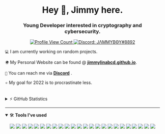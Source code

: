 <h1 align="center">Hey 👋, Jimmy here.</h1>
<h3 align="center">Young Developer interested in cryptography and cybersecurity.</h3>


<p align="center">
  <a href="https://github.com/jimmylinabcd">
    <img src="https://komarev.com/ghpvc/?username=jimmylinabcd&style=flat-square&label=Profile%20Views&logo=github" alt="Profile View Count"/>
  </a>
  <a href="https://discord.com/users/614244976389521408">
    <img src="https://img.shields.io/badge/Discord-JΛMMYBӨY%238892-%237289da?logo=discord&style=flat-square" alt="Discord: JΛMMYBӨY#8892"/>
  </a>
</p>


`💻` I am currently working on random projects.

`🌍` My Personal Website can be found @ **[jimmylinabcd.github.io](https://jimmylinabcd.github.io)**.

`📨` You can reach me via **[Discord](https://discord.com/users/614244976389521408)** .

`⭐` My goal for 2022 is to procrastinate less.

<br>

<details>
  <summary>⚡ GitHub Statistics</summary> 
  <img src="https://github-readme-stats.vercel.app/api/top-langs/?username=jimmylinabcd&layout=compact&theme=tokyonight" />
  <img src="https://github-readme-stats.vercel.app/api?username=jimmylinabcd&count_private=true&show_icons=true&theme=tokyonight" />
  <img src="http://github-readme-streak-stats.herokuapp.com?user=jimmylinabcd&theme=tokyonight&hide_border=true)" />
  <img src="https://github-profile-trophy.vercel.app/?username=jimmylinabcd&theme=dracula" />
</details>

---

<details open>
<summary>🛠 <b>Tools I've used</b></summary>
<p>

<p align="center">
<img src="https://img.shields.io/badge/-HTML5-black?style=for-the-badge&logo=HTML5" />
<img src="https://img.shields.io/badge/CSS-black?style=for-the-badge&logo=css3&logoColor=1572B6" />
<img src="https://img.shields.io/badge/Javascript-black?style=for-the-badge&logo=javascript" />
<img src="https://img.shields.io/badge/c%23-%23239120.svg?style=for-the-badge&logo=c-sharp&logoColor=whit" />
<img src="https://img.shields.io/badge/c-%2300599C.svg?style=for-the-badge&logo=c&logoColor=white" />
<img src="https://img.shields.io/badge/python-3670A0?style=for-the-badge&logo=python&logoColor=ffdd54" />
<img src="https://img.shields.io/badge/TailwindCSS-black?style=for-the-badge&logo=Tailwind%20CSS" />
<img src="https://img.shields.io/badge/Github-black?style=for-the-badge&logo=Github" />
<img src="https://img.shields.io/badge/Visual%20Studio%20Code-black?style=for-the-badge&logo=visual-studio-code&logoColor=007ACC" />
<img src="https://img.shields.io/badge/Photoshop-black?style=for-the-badge&logo=Adobe%20Photoshop" />
<img src="https://img.shields.io/badge/adobeillustrator-%23FF9A00.svg?style=for-the-badge&logo=adobeillustrator&logoColor=white" />
<img src="https://img.shields.io/badge/Windows-0078D6?style=for-the-badge&logo=windows&logoColor=white" />
<img src="https://img.shields.io/badge/-Arduino-00979D?style=for-the-badge&logo=Arduino&logoColor=white" />
<img src="https://img.shields.io/badge/Edge-0078D7?style=for-the-badge&logo=Microsoft-edge&logoColor=white" />
<img src="https://img.shields.io/badge/-Stackoverflow-FE7A16?style=for-the-badge&logo=stack-overflow&logoColor=white" />
<img src="https://img.shields.io/badge/Microsoft_Learn-258ffa?style=for-the-badge&logo=microsoft&logoColor=whit" />
<img src="https://img.shields.io/badge/.NET-5C2D91?style=for-the-badge&logo=.net&logoColor=white" />
<img src="https://img.shields.io/badge/bootstrap-%23563D7C.svg?style=for-the-badge&logo=bootstrap&logoColor=white" />
<img src="https://img.shields.io/badge/django-%23092E20.svg?style=for-the-badge&logo=django&logoColor=white" />
<img src="https://img.shields.io/badge/jquery-%230769AD.svg?style=for-the-badge&logo=jquery&logoColor=white" />
<img src="https://img.shields.io/badge/flask-%23000.svg?style=for-the-badge&logo=flask&logoColor=white" />
<img src="https://img.shields.io/badge/jquery-%230769AD.svg?style=for-the-badge&logo=jquery&logoColor=white" />
<img src="https://img.shields.io/badge/Ubuntu-E95420?style=for-the-badge&logo=ubuntu&logoColor=white" />
<img src="https://img.shields.io/badge/Linux-FCC624?style=for-the-badge&logo=linux&logoColor=black" />
</p>
</details>



